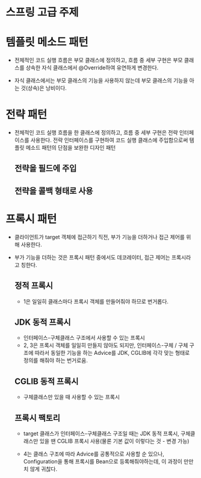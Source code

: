 # 스프링 고급 주제

# 템플릿 메소드 패턴
- 전체적인 코드 실행 흐름은 부모 클래스에 정의하고, 흐름 중 세부 구현은 부모 클래스를 상속한 자식 클래스에서 @Override하여 유연하게 변경한다.

- 자식 클래스에서는 부모 클래스의 기능을 사용하지 않는데 부모 클래스의 기능을 아는 것(상속)은 낭비이다.


# 전략 패턴 
- 전체적인 코드 실행 흐름을 한 클래스에 정의하고, 흐름 중 세부 구현은 전략 인터페이스를 사용한다. 전략 인터페이스를 구현하여 코드 실행 클래스에 주입함으로써 템플릿 메소드 패턴의 단점을 보완한 디자인 패턴

   ## 전략을 필드에 주입
   ## 전략을 콜백 형태로 사용
    
# 프록시 패턴 
- 클라이언트가 target 객체에 접근하기 직전, 부가 기능을 더하거나 접근 제어를 위해 사용한다.
- 부가 기능을 더하는 것은 프록시 패턴 중에서도 데코레이터, 접근 제어는 프록시라고 칭한다.
  
    ## 정적 프록시
     - 1은 일일히 클래스마다 프록시 객체를 만들어줘야 하므로 번거롭다.


   ## JDK 동적 프록시
   - 인터페이스-구체클래스 구조에서 사용할 수 있는 프록시
  - 2, 3은 프록시 객체를 일일히 만들지 않아도 되지만, 인터페이스-구체 / 구체 구조에 따라서 동일한 기능을 하는 Advice를 JDK, CGLIB에 각각 맞는 형태로 정의를 해줘야 하는 번거로움.



   ## CGLIB 동적 프록시
   - 구체클래스만 있을 때 사용할 수 있는 프록시

   ## 프록시 팩토리
   -  target 클래스가 인터페이스-구체클래스 구조일 때는 JDK  동적 프록시, 구체클래스만 있을 땐 CGLIB 프록시 사용(물론 기본 값이 이렇다는 것 - 변경 가능)
     

    - 4는 클래스 구조에 따라 Advice를 공통적으로 사용할 순 있으나, Configuration을 통해 프록시를 Bean으로 등록해줘야하는데, 이 과정이 만만치 않게 귀찮다.
        
